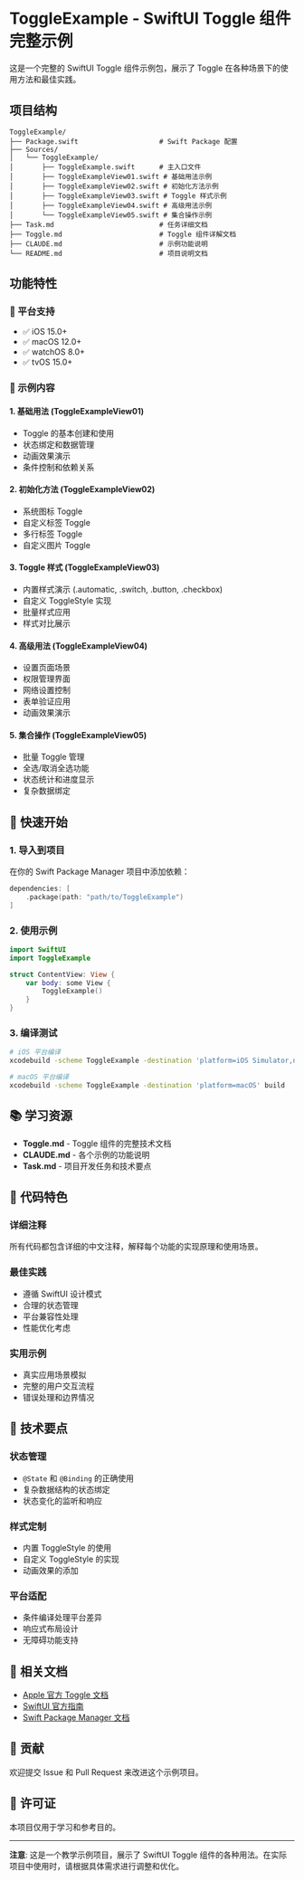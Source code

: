 # ToggleExample - SwiftUI Toggle 组件完整示例

这是一个完整的 SwiftUI Toggle 组件示例包，展示了 Toggle 在各种场景下的使用方法和最佳实践。

## 项目结构

```
ToggleExample/
├── Package.swift                    # Swift Package 配置
├── Sources/
│   └── ToggleExample/
│       ├── ToggleExample.swift      # 主入口文件
│       ├── ToggleExampleView01.swift # 基础用法示例
│       ├── ToggleExampleView02.swift # 初始化方法示例
│       ├── ToggleExampleView03.swift # Toggle 样式示例
│       ├── ToggleExampleView04.swift # 高级用法示例
│       └── ToggleExampleView05.swift # 集合操作示例
├── Task.md                          # 任务详细文档
├── Toggle.md                        # Toggle 组件详解文档
├── CLAUDE.md                        # 示例功能说明
└── README.md                        # 项目说明文档
```

## 功能特性

### 📱 平台支持

- ✅ iOS 15.0+
- ✅ macOS 12.0+
- ✅ watchOS 8.0+
- ✅ tvOS 15.0+

### 🎯 示例内容

#### 1. 基础用法 (ToggleExampleView01)

- Toggle 的基本创建和使用
- 状态绑定和数据管理
- 动画效果演示
- 条件控制和依赖关系

#### 2. 初始化方法 (ToggleExampleView02)

- 系统图标 Toggle
- 自定义标签 Toggle
- 多行标签 Toggle
- 自定义图片 Toggle

#### 3. Toggle 样式 (ToggleExampleView03)

- 内置样式演示 (.automatic, .switch, .button, .checkbox)
- 自定义 ToggleStyle 实现
- 批量样式应用
- 样式对比展示

#### 4. 高级用法 (ToggleExampleView04)

- 设置页面场景
- 权限管理界面
- 网络设置控制
- 表单验证应用
- 动画效果演示

#### 5. 集合操作 (ToggleExampleView05)

- 批量 Toggle 管理
- 全选/取消全选功能
- 状态统计和进度显示
- 复杂数据绑定

## 🚀 快速开始

### 1. 导入到项目

在你的 Swift Package Manager 项目中添加依赖：

```swift
dependencies: [
    .package(path: "path/to/ToggleExample")
]
```

### 2. 使用示例

```swift
import SwiftUI
import ToggleExample

struct ContentView: View {
    var body: some View {
        ToggleExample()
    }
}
```

### 3. 编译测试

```bash
# iOS 平台编译
xcodebuild -scheme ToggleExample -destination 'platform=iOS Simulator,name=iPhone 16' build

# macOS 平台编译
xcodebuild -scheme ToggleExample -destination 'platform=macOS' build
```

## 📚 学习资源

- **Toggle.md** - Toggle 组件的完整技术文档
- **CLAUDE.md** - 各个示例的功能说明
- **Task.md** - 项目开发任务和技术要点

## 🎨 代码特色

### 详细注释

所有代码都包含详细的中文注释，解释每个功能的实现原理和使用场景。

### 最佳实践

- 遵循 SwiftUI 设计模式
- 合理的状态管理
- 平台兼容性处理
- 性能优化考虑

### 实用示例

- 真实应用场景模拟
- 完整的用户交互流程
- 错误处理和边界情况

## 🔧 技术要点

### 状态管理

- `@State` 和 `@Binding` 的正确使用
- 复杂数据结构的状态绑定
- 状态变化的监听和响应

### 样式定制

- 内置 ToggleStyle 的使用
- 自定义 ToggleStyle 的实现
- 动画效果的添加

### 平台适配

- 条件编译处理平台差异
- 响应式布局设计
- 无障碍功能支持

## 📖 相关文档

- [Apple 官方 Toggle 文档](https://developer.apple.com/documentation/swiftui/toggle)
- [SwiftUI 官方指南](https://developer.apple.com/documentation/swiftui)
- [Swift Package Manager 文档](https://swift.org/package-manager/)

## 🤝 贡献

欢迎提交 Issue 和 Pull Request 来改进这个示例项目。

## 📄 许可证

本项目仅用于学习和参考目的。

---

**注意**: 这是一个教学示例项目，展示了 SwiftUI Toggle 组件的各种用法。在实际项目中使用时，请根据具体需求进行调整和优化。
